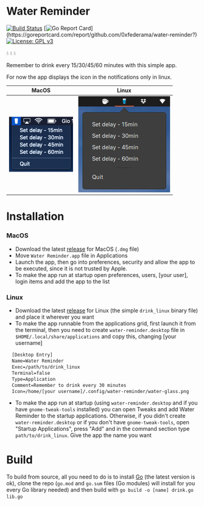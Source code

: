 # Water Reminder

[![Build Status](https://travis-ci.com/0xfederama/water-reminder.svg?branch=master)](https://travis-ci.com/0xfederama/water-reminder) [![Go Report Card](https://goreportcard.com/badge/github.com/0xfederama/water-reminder?)](https://goreportcard.com/report/github.com/0xfederama/water-reminder?) [![License: GPL v3](https://img.shields.io/badge/License-GPLv3-blue.svg)](https://www.gnu.org/licenses/gpl-3.0)

:droplet: :droplet: :droplet:

Remember to drink every 15/30/45/60 minutes with this simple app.

For now the app displays the icon in the notifications only in linux.

MacOS                      |  Linux
:-------------------------:|:-------------------------:
![WR-MacOS](https://github.com/0xfederama/water-reminder/blob/master/.screenshots/water-reminder-macos.png)  |  ![WR-Linux](https://github.com/0xfederama/water-reminder/blob/master/.screenshots/water-reminder-linux.png)

# Installation

### MacOS

- Download the latest [release](https://github.com/0xfederama/water-reminder/releases) for MacOS (`.dmg` file)
- Move `Water Reminder.app` file in Applications
- Launch the app, then go into preferences, security and allow the app to be executed, since it is not trusted by Apple.
- To make the app run at startup open preferences, users, [your user], login items and add the app to the list

### Linux

- Download the latest [release](https://github.com/0xfederama/water-reminder/releases) for Linux (the simple `drink_linux` binary file) and place it wherever you want
- To make the app runnable from the applications grid, first launch it from the terminal, then you need to create `water-reminder.desktop` file in `$HOME/.local/share/applications` and copy this, changing [your username]
```
  [Desktop Entry]
  Name=Water Reminder
  Exec=/path/to/drink_linux
  Terminal=false
  Type=Application
  Comment=Remember to drink every 30 minutes
  Icon=/home/[your username]/.config/water-reminder/water-glass.png
```
- To make the app run at startup (using `water-reminder.desktop` and if you have `gnome-tweak-tools` installed) you can open Tweaks and add Water Reminder to the startup applications. Otherwise, if you didn't create `water-reminder.desktop` or if you don't have `gnome-tweak-tools`, open "Startup Applications", press "Add" and in the command section type `path/to/drink_linux`. Give the app the name you want

# Build

To build from source, all you need to do is to install [Go](https://golang.org/dl/) (the latest version is ok), clone the repo (`go.mod` and `go.sum` files (Go modules) will install for you every Go library needed) and then build with `go build -o [name] drink.go lib.go`
